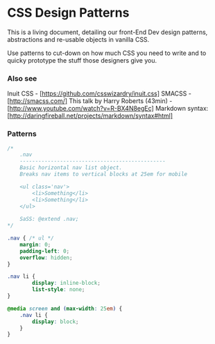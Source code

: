 CSS Design Patterns
===================

This is a living document, detailing our front-End Dev design patterns, abstractions and re-usable objects in vanilla CSS. 

Use patterns to cut-down on how much CSS you need to write and to quicky prototype the stuff those designers give you. 

### Also see ###
Inuit CSS - [https://github.com/csswizardry/inuit.css]
SMACSS - [http://smacss.com/]
This talk by Harry Roberts (43min) - [http://www.youtube.com/watch?v=R-BX4N8egEc]
Markdown syntax: [http://daringfireball.net/projects/markdown/syntax#html]

### Patterns ###

```CSS
/*  
    .nav
    -----------------------------------------------
    Basic horizontal nav list object.
    Breaks nav items to vertical blocks at 25em for mobile

    <ul class='nav'>
        <li>Something</li>
        <li>Something</li>
    </ul>
 
    SaSS: @extend .nav;
*/

.nav { /* ul */
    margin: 0;
    padding-left: 0;
    overflow: hidden;
}

.nav li {
        display: inline-block;
        list-style: none;
}

@media screen and (max-width: 25em) {
    .nav li {
        display: block;
    }
}
```
